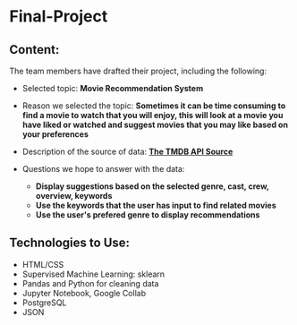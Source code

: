 # Final-Project

## Content:

The team members have drafted their project, including the following:
- Selected topic: **Movie Recommendation System**
- Reason we selected the topic: **Sometimes it can be time consuming to find a movie to watch that you will enjoy, this will look at a movie you have liked or watched and suggest movies that you may like based on your preferences**
- Description of the source of data: **[The TMDB API Source](https://www.themoviedb.org/)**

- Questions we hope to answer with the data:
  - **Display suggestions based on the selected genre, cast, crew, overview, keywords**
  - **Use the keywords that the user has input to find related movies**
  - **Use the user's prefered genre to display recommendations**

## Technologies to Use:

- HTML/CSS
- Supervised Machine Learning: sklearn
- Pandas and Python for cleaning data
- Jupyter Notebook, Google Collab 
- PostgreSQL
- JSON

